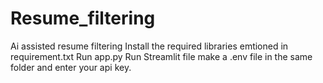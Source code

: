 # Resume_filtering
Ai assisted resume filtering 
Install the required libraries emtioned in requirement.txt
Run app.py
Run Streamlit file
make a .env file in the same folder and enter your api key.
